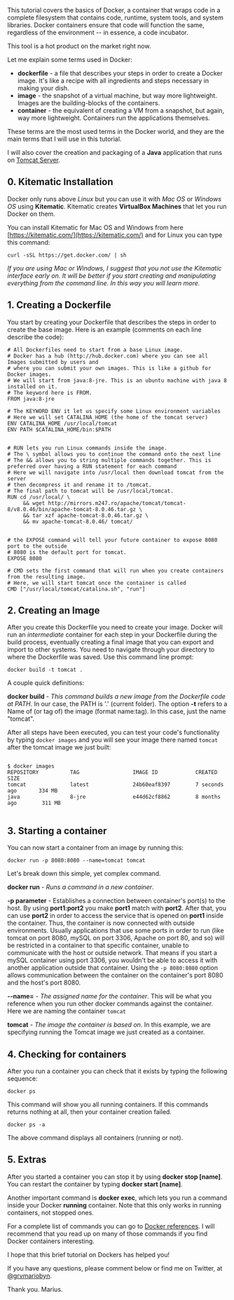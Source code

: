 This tutorial covers the basics of Docker, a container that wraps code in a complete filesystem that contains code, runtime, system tools, and system libraries. Docker containers ensure that code will function the same, regardless of the environment -- in essence, a code incubator. 

This tool is a hot product on the market right now. 

Let me explain some terms used in Docker:

- **dockerfile** - a file that describes your steps in order to create a Docker image. It's like a recipe with all ingredients and steps necessary in making your dish.
- **image** - the snapshot of a virtual machine, but way more lightweight. Images are the building-blocks of the containers.
- **container** - the equivalent of creating a VM from a snapshot, but again, way more lightweight. Containers run the applications themselves.

These terms are the most used terms in the Docker world, and they are the main terms that I will use in this tutorial.

I will also cover the creation and packaging of a **Java** application that runs on [Tomcat Server](https://www.quora.com/What-is-the-function-of-Apache-Tomcat-and-how-do-I-use-it).

## 0. Kitematic Installation

Docker only runs above _Linux_ but you can use it with _Mac OS_ or _Windows OS_ using **Kitematic**. Kitematic creates **VirtualBox Machines** that let you run Docker on them. 

You can install Kitematic for Mac OS and Windows from here [https://kitematic.com/](https://kitematic.com/) and for Linux you can type this command:

```
curl -sSL https://get.docker.com/ | sh
```

_If you are using Mac or Windows, I suggest that you not use the Kitematic interface early on. It will be better if you start creating and manipulating everything from the command line. In this way you will learn more._

## 1. Creating a Dockerfile

You start by creating your Dockerfile that describes the steps in order to create the base image. Here is an example (comments on each line describe the code):

```
# All Dockerfiles need to start from a base Linux image.
# Docker has a hub (http://hub.docker.com) where you can see all Images submitted by users and 
# where you can submit your own images. This is like a github for Docker images.
# We will start from java:8-jre. This is an ubuntu machine with java 8 installed on it.
# The keyword here is FROM.
FROM java:8-jre

# The KEYWORD ENV it let us specify some Linux environment variables
# Here we will set CATALINA_HOME (the home of the tomcat server)
ENV CATALINA_HOME /usr/local/tomcat
ENV PATH $CATALINA_HOME/bin:$PATH


# RUN lets you run Linux commands inside the image.
# The \ symbol allows you to continue the command onto the next line
# The && allows you to string multiple commands together. This is preferred over having a RUN statement for each command
# Here we will navigate into /usr/local then download tomcat from the server
# then decompress it and rename it to /tomcat.
# The final path to tomcat will be /usr/local/tomcat.
RUN cd /usr/local/ \
     && wget http://mirrors.m247.ro/apache/tomcat/tomcat-8/v8.0.46/bin/apache-tomcat-8.0.46.tar.gz \
     && tar xzf apache-tomcat-8.0.46.tar.gz \
     && mv apache-tomcat-8.0.46/ tomcat/


# the EXPOSE command will tell your future container to expose 8080 port to the outside
# 8080 is the default port for tomcat.
EXPOSE 8080

# CMD sets the first command that will run when you create containers from the resulting image.
# Here, we will start tomcat once the container is called
CMD ["/usr/local/tomcat/catalina.sh", "run"]
```

## 2. Creating an Image

After you create this Dockerfile you need to create your image. Docker will run an _intermediate_ container for each step in your Dockerfile during the build process, eventually creating a final image that you can export and import to other systems.
You need to navigate through your directory to where the Dockerfile was saved. Use this command line prompt: 

```
docker build -t tomcat .
```

A couple quick definitions:

**docker build** - _This command builds a new image from the Dockerfile code at PATH_. In our case, the PATH is '.' (current folder). 
The option **-t** refers to a Name of (or tag of) the image (format name:tag). In this case, just the name "tomcat".

After all steps have been executed, you can test your code's functionality by typing `docker images` and you will see your image there named `tomcat` after the tomcat image we just built:
```

$ docker images
REPOSITORY          TAG                 IMAGE ID            CREATED             SIZE
tomcat              latest              24b60eaf8397        7 seconds ago       334 MB
java                8-jre               e44d62cf8862        8 months ago        311 MB


```

## 3. Starting a container

You can now start a container from an image by running this:

```
docker run -p 8080:8080 --name=tomcat tomcat
```

Let's break down this simple, yet complex command.

**docker run** - _Runs a command in a new container_. 

**-p parameter** - Establishes a connection between container's port(s) to the host. By using **port1:port2** you make  **port1** match with **port2**. After that, you can use **port2** in order to access the service that is opened on **port1** inside the container. Thus, the container is now connected with outside environments. Usually applications that use some ports in order to run (like tomcat on port 8080, mySQL on port 3306, Apache on port 80, and so) will be restricted in a container to that specific container, unable to communicate with the host or outside network. That means if you start a mySQL container using port 3306, you wouldn't be able to access it with another application outside that container. Using the `-p 8080:8080` option allows communication between the container on the container's port 8080 and the host's port 8080. 

**--name=** - _The assigned name for the container_. This will be what you reference when you run other docker commands against the container. Here we are naming the container `tomcat`

**tomcat** - _The image the container is based on_. In this example, we are specifying running the Tomcat image we just created as a container.

## 4. Checking for containers

After you run a container you can check that it exists by typing the following sequence:

```
docker ps
```

This command will show you all running containers. If this commands returns nothing at all, then your container creation failed.

```
docker ps -a
```

The above command displays all containers (running or not).

## 5. Extras

After you started a container you can stop it by using **docker stop [name]**. You can restart the container by typing **docker start [name]**.

Another important command is **docker exec**, which lets you run a command inside your Docker **running** container. Note that this only works in running containers, not stopped ones.

For a complete list of commands you can go to [Docker references](https://docs.docker.com/engine/reference/commandline/cli/). I will recommend that you read up on many of those commands if you find Docker containers interesting.

I hope that this brief tutorial on Dockers has helped you! 

If you have any questions, please comment below or find me on Twitter, at [@grvmariobyn](https://twitter.com/grvmariobyn).

Thank you. 
Marius.
